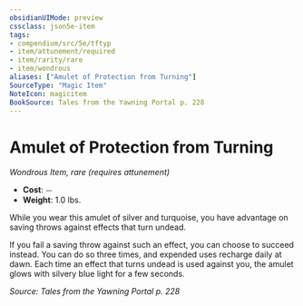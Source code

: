 ```yaml
---
obsidianUIMode: preview
cssclass: json5e-item
tags:
- compendium/src/5e/tftyp
- item/attunement/required
- item/rarity/rare
- item/wondrous
aliases: ["Amulet of Protection from Turning"]
SourceType: "Magic Item"
NoteIcon: magicitem
BookSource: Tales from the Yawning Portal p. 228
---
```

# Amulet of Protection from Turning
*Wondrous Item, rare (requires attunement)*  

- **Cost**: ⏤
- **Weight**: 1.0 lbs.

While you wear this amulet of silver and turquoise, you have advantage on saving throws against effects that turn undead.

If you fail a saving throw against such an effect, you can choose to succeed instead. You can do so three times, and expended uses recharge daily at dawn. Each time an effect that turns undead is used against you, the amulet glows with silvery blue light for a few seconds.

*Source: Tales from the Yawning Portal p. 228*